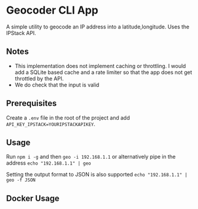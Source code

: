 # Geocoder CLI App

A simple utility to geocode an IP address into a latitude,longitude. Uses the IPStack API.

## Notes

- This implementation does not implement caching or throttling. I would add a SQLite based cache and a rate limiter so that the app does not get throttled by the API.
- We do check that the input is valid

## Prerequisites

Create a `.env` file in the root of the project and add `API_KEY_IPSTACK=YOURIPSTACKAPIKEY`.

## Usage
Run `npm i -g` and then `geo -i 192.168.1.1` or alternatively pipe in the address `echo "192.168.1.1" | geo` 

Setting the output format to JSON is also supported `echo "192.168.1.1" | geo -f JSON`

## Docker Usage